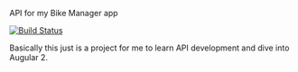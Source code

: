 API for my Bike Manager app

[![Build Status](https://travis-ci.org/amplitudesolutions/bikemanager-api.svg?branch=master)](https://travis-ci.org/amplitudesolutions/bikemanager-api)

Basically this just is a project for me to learn API development and dive into Augular 2.